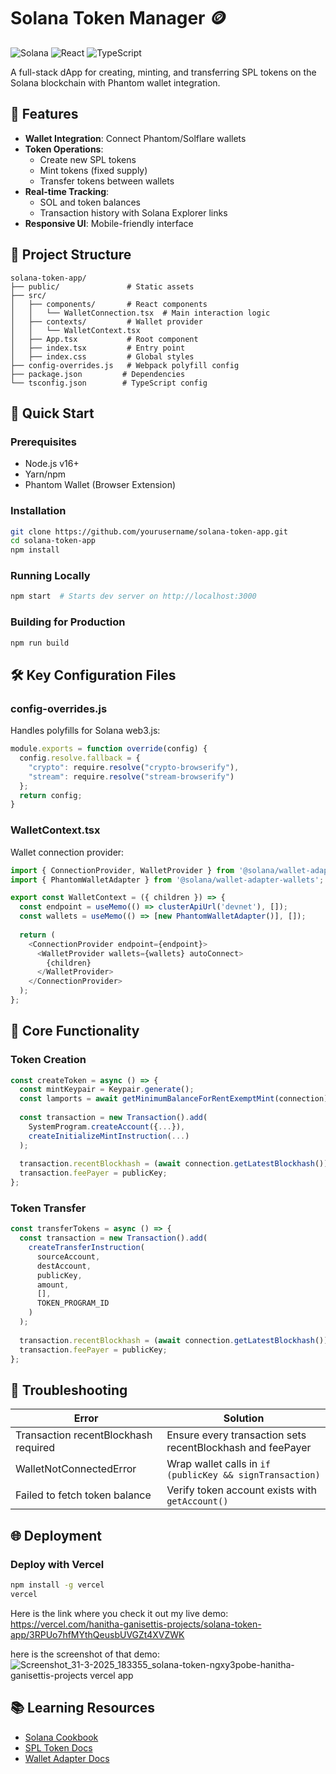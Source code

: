 # Solana Token Manager 🪙

![Solana](https://img.shields.io/badge/Solana-3E5EBC?style=for-the-badge&logo=solana&logoColor=white)
![React](https://img.shields.io/badge/React-20232A?style=for-the-badge&logo=react&logoColor=61DAFB)
![TypeScript](https://img.shields.io/badge/TypeScript-007ACC?style=for-the-badge&logo=typescript&logoColor=white)

A full-stack dApp for creating, minting, and transferring SPL tokens on the Solana blockchain with Phantom wallet integration.

## 🌟 Features
- **Wallet Integration**: Connect Phantom/Solflare wallets
- **Token Operations**:
  - Create new SPL tokens
  - Mint tokens (fixed supply)
  - Transfer tokens between wallets
- **Real-time Tracking**:
  - SOL and token balances
  - Transaction history with Solana Explorer links
- **Responsive UI**: Mobile-friendly interface

## 💁️ Project Structure
```
solana-token-app/
├── public/               # Static assets
├── src/
│   ├── components/       # React components
│   │   └── WalletConnection.tsx  # Main interaction logic
│   ├── contexts/         # Wallet provider
│   │   └── WalletContext.tsx
│   ├── App.tsx           # Root component
│   ├── index.tsx         # Entry point
│   ├── index.css         # Global styles
├── config-overrides.js   # Webpack polyfill config
├── package.json         # Dependencies
└── tsconfig.json        # TypeScript config
```

## 🚀 Quick Start

### Prerequisites
- Node.js v16+
- Yarn/npm
- Phantom Wallet (Browser Extension)

### Installation
```bash
git clone https://github.com/yourusername/solana-token-app.git
cd solana-token-app
npm install
```

### Running Locally
```bash
npm start  # Starts dev server on http://localhost:3000
```

### Building for Production
```bash
npm run build
```

## 🛠 Key Configuration Files

### config-overrides.js
Handles polyfills for Solana web3.js:
```javascript
module.exports = function override(config) {
  config.resolve.fallback = {
    "crypto": require.resolve("crypto-browserify"),
    "stream": require.resolve("stream-browserify")
  };
  return config;
}
```

### WalletContext.tsx
Wallet connection provider:
```typescript
import { ConnectionProvider, WalletProvider } from '@solana/wallet-adapter-react';
import { PhantomWalletAdapter } from '@solana/wallet-adapter-wallets';

export const WalletContext = ({ children }) => {
  const endpoint = useMemo(() => clusterApiUrl('devnet'), []);
  const wallets = useMemo(() => [new PhantomWalletAdapter()], []);
  
  return (
    <ConnectionProvider endpoint={endpoint}>
      <WalletProvider wallets={wallets} autoConnect>
        {children}
      </WalletProvider>
    </ConnectionProvider>
  );
};
```

## 💊 Core Functionality

### Token Creation
```typescript
const createToken = async () => {
  const mintKeypair = Keypair.generate();
  const lamports = await getMinimumBalanceForRentExemptMint(connection);
  
  const transaction = new Transaction().add(
    SystemProgram.createAccount({...}),
    createInitializeMintInstruction(...)
  );
  
  transaction.recentBlockhash = (await connection.getLatestBlockhash()).blockhash;
  transaction.feePayer = publicKey;
};
```

### Token Transfer
```typescript
const transferTokens = async () => {
  const transaction = new Transaction().add(
    createTransferInstruction(
      sourceAccount,
      destAccount,
      publicKey,
      amount,
      [],
      TOKEN_PROGRAM_ID
    )
  );
  
  transaction.recentBlockhash = (await connection.getLatestBlockhash()).blockhash;
  transaction.feePayer = publicKey;
};
```

## 🔧 Troubleshooting

| Error                          | Solution |
|--------------------------------|----------|
| Transaction recentBlockhash required | Ensure every transaction sets recentBlockhash and feePayer |
| WalletNotConnectedError        | Wrap wallet calls in `if (publicKey && signTransaction)` |
| Failed to fetch token balance  | Verify token account exists with `getAccount()` |

## 🌐 Deployment

### Deploy with Vercel
```bash
npm install -g vercel
vercel
```
Here is the link where you check it out my live demo: https://vercel.com/hanitha-ganisettis-projects/solana-token-app/3RPUo7hfMYthQeusbUVGZt4XVZWK

here is the screenshot of that demo:
![Screenshot_31-3-2025_183355_solana-token-ngxy3pobe-hanitha-ganisettis-projects vercel app](https://github.com/user-attachments/assets/f5401570-8312-4b9f-83b4-d29bef3ad8f8)

## 📚 Learning Resources
- [Solana Cookbook](https://solanacookbook.com/)
- [SPL Token Docs](https://spl.solana.com/)
- [Wallet Adapter Docs](https://github.com/solana-labs/wallet-adapter)


